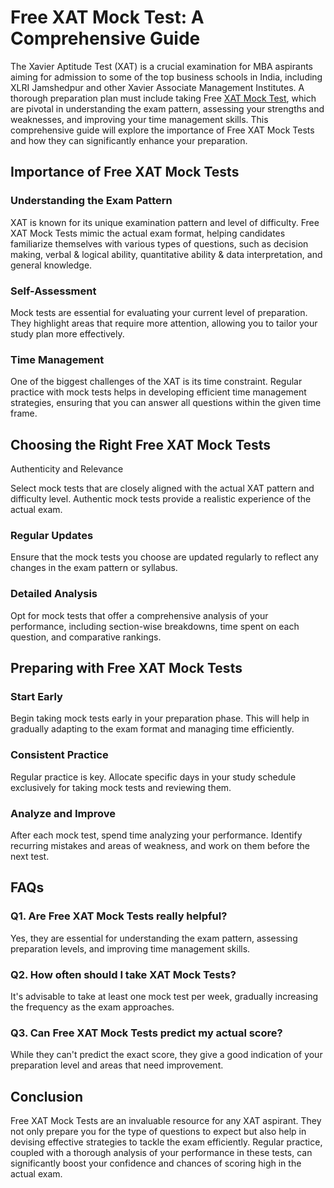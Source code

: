 <h1>Free XAT Mock Test: A Comprehensive Guide</h1>
          <p>The Xavier Aptitude Test (XAT) is a crucial examination for MBA aspirants aiming for admission to some of the top business schools in India, including XLRI Jamshedpur and other Xavier Associate Management Institutes. A thorough preparation plan must include taking Free <a href="https://www.iquanta.in/xat-mock-test">XAT Mock Test</a>, which are pivotal in understanding the exam pattern, assessing your strengths and weaknesses, and improving your time management skills. This comprehensive guide will explore the importance of Free XAT Mock Tests and how they can significantly enhance your preparation.</p>
        <h2>Importance of Free XAT Mock Tests</h2>
        <h3>Understanding the Exam Pattern</h3>
        <p>XAT is known for its unique examination pattern and level of difficulty. Free XAT Mock Tests mimic the actual exam format, helping candidates familiarize themselves with various types of questions, such as decision making, verbal & logical ability, quantitative ability & data interpretation, and general knowledge.</p>
        <h3>Self-Assessment</h3>
        <p>Mock tests are essential for evaluating your current level of preparation. They highlight areas that require more attention, allowing you to tailor your study plan more effectively.</p>
        <h3>Time Management</h3>
        <p>One of the biggest challenges of the XAT is its time constraint. Regular practice with mock tests helps in developing efficient time management strategies, ensuring that you can answer all questions within the given time frame.</p>
        <h2>Choosing the Right Free XAT Mock Tests</h2>
        <p>Authenticity and Relevance</p>
        <p>Select mock tests that are closely aligned with the actual XAT pattern and difficulty level. Authentic mock tests provide a realistic experience of the actual exam.</p>
        <h3>Regular Updates</h3>
        <p>Ensure that the mock tests you choose are updated regularly to reflect any changes in the exam pattern or syllabus.</p>
        <h3>Detailed Analysis</h3>
        <p>Opt for mock tests that offer a comprehensive analysis of your performance, including section-wise breakdowns, time spent on each question, and comparative rankings.</p>
        <h2>Preparing with Free XAT Mock Tests</h2>
        <h3>Start Early</h3>
        <p>Begin taking mock tests early in your preparation phase. This will help in gradually adapting to the exam format and managing time efficiently.</p>
        <h3>Consistent Practice</h3>
        <p>Regular practice is key. Allocate specific days in your study schedule exclusively for taking mock tests and reviewing them.</p>
        <h3>Analyze and Improve</h3>
        <p>After each mock test, spend time analyzing your performance. Identify recurring mistakes and areas of weakness, and work on them before the next test.</p>
        <h2>FAQs</h2>
        <h3>Q1. Are Free XAT Mock Tests really helpful?</h3>
        <p>Yes, they are essential for understanding the exam pattern, assessing preparation levels, and improving time management skills.</p>
        <h3>Q2. How often should I take XAT Mock Tests?</h3>
        <p>It's advisable to take at least one mock test per week, gradually increasing the frequency as the exam approaches.</p>
        <h3>Q3. Can Free XAT Mock Tests predict my actual score?</h3>
        <p>While they can't predict the exact score, they give a good indication of your preparation level and areas that need improvement.</p>
        <h2>Conclusion</h2>
        <p>Free XAT Mock Tests are an invaluable resource for any XAT aspirant. They not only prepare you for the type of questions to expect but also help in devising effective strategies to tackle the exam efficiently. Regular practice, coupled with a thorough analysis of your performance in these tests, can significantly boost your confidence and chances of scoring high in the actual exam.</p> 
